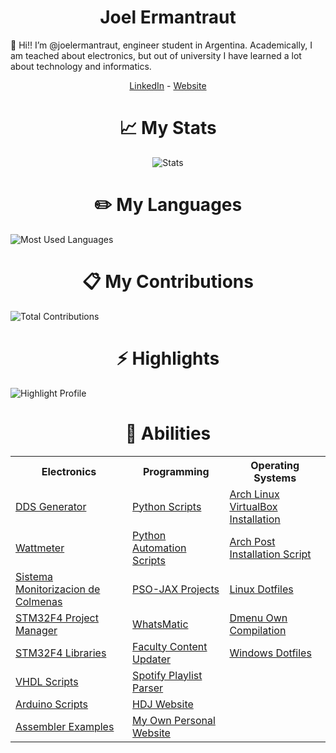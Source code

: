 <h1 align="center">Joel Ermantraut</h1>

👋 Hi!! I’m @joelermantraut, engineer student in Argentina. Academically, I am teached about electronics, but out of university I have learned a lot about technology and informatics.

<p align="center">
    <a href="https://www.linkedin.com/in/joelermantraut/">LinkedIn</a>
    -
    <a href="https://joelermantraut.github.io/je">Website</a>
</p>

<h1 align="center">📈 My Stats</h1>

<p align="center">
    <img align="center" src="https://github-readme-stats.vercel.app/api?username=joelermantraut&show_icons=true" alt="Stats"/>
</p>

<h1 align="center">✏️ My Languages</h1>

![Most Used Languages](https://github-readme-stats.vercel.app/api/top-langs?username=joelermantraut)

<h1 align="center">📋 My Contributions</h1>

![Total Contributions](https://github-readme-streak-stats.herokuapp.com/?user=zluvsand)

<h1 align="center">⚡ Highlights</h1>

![Highlight Profile](https://github-readme-stats.vercel.app/api/pin/?username=joelermantraut&repo=spotify-playlists-parser)

<h1 align="center">🔑 Abilities</h1>

<table>
    <tbody>
        <tr>
            <th>Electronics</th>
            <th>Programming</th>
            <th>Operating Systems</th>
        </tr>
        <tr>
            <td><a href="https://github.com/joelermantraut/DDS-generator">DDS Generator</a></td>
            <td><a href="https://github.com/joelermantraut/python-scripts">Python Scripts</a></td>
            <td><a href="https://github.com/joelermantraut/arch-linux-virtualbox-installation">Arch Linux VirtualBox Installation</a></td>
        </tr>
        <tr>
            <td><a href="https://github.com/joelermantraut/stm32f4-wattmeter">Wattmeter</a></td>
            <td><a href="https://github.com/joelermantraut/automation_scripts">Python Automation Scripts</a></td>
            <td><a href="https://github.com/joelermantraut/arch-post-installation-script">Arch Post Installation Script</a></td>
        </tr>
        <tr>
            <td><a href="https://github.com/joelermantraut/sistema_monitorizacion_colmenas">Sistema Monitorizacion de Colmenas</a></td>
            <td><a href="https://github.com/joelermantraut/PSO-JAX">PSO-JAX Projects</a></td>
            <td><a href="https://github.com/joelermantraut/dotfiles">Linux Dotfiles</a></td>
        </tr>
        <tr>
            <td><a href="https://github.com/joelermantraut/stm32f4-project-manager">STM32F4 Project Manager</a></td>
            <td><a href="https://github.com/joelermantraut/whatsmatic">WhatsMatic</a></td>
            <td><a href="https://github.com/joelermantraut/dmenu-own-compilation">Dmenu Own Compilation</a></td>
        </tr>
        <tr>
            <td><a href="https://github.com/joelermantraut/librerias-stm32f4">STM32F4 Libraries</a></td>
            <td><a href="https://github.com/joelermantraut/faculty-content-updater">Faculty Content Updater</a></td>
            <td><a href="https://github.com/joelermantraut/windows_dotfiles">Windows Dotfiles</a></td>
        </tr>
        <tr>
            <td><a href="https://github.com/joelermantraut/vhdl_scripts">VHDL Scripts</a></td>
            <td><a href="https://github.com/joelermantraut/spotify-playlists-parser">Spotify Playlist Parser</a></td>
            <td></td>
        </tr>
        <tr>
            <td><a href="https://github.com/joelermantraut/arduino-scripts">Arduino Scripts</a></td>
            <td><a href="https://github.com/joelermantraut/hdj">HDJ Website</a></td>
            <td></td>
        </tr>
        <tr>
            <td><a href="https://github.com/joelermantraut/ejercicios-assembler">Assembler Examples</a></td>
            <td><a href="https://github.com/joelermantraut/je">My Own Personal Website</a></td>
            <td></td>
        </tr>
    </tbody>
</table>
